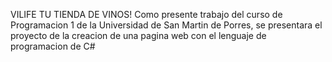 VILIFE TU TIENDA DE VINOS!
Como presente trabajo del curso de Programacion 1 de la Universidad de San Martin de Porres, se presentara el proyecto de la creacion de una pagina web con el lenguaje de programacion de C#